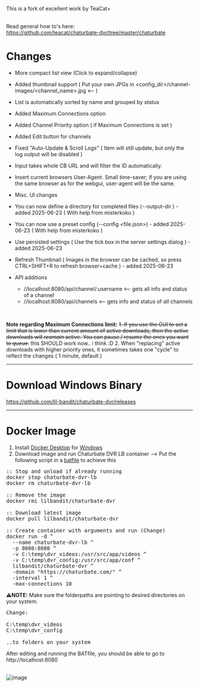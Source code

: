 This is a fork of excellent work by TeaCat+ 

<br>Read general how to's here:
<br>https://github.com/teacat/chaturbate-dvr/tree/master/chaturbate

Changes
=============================
- More compact list view (Click to expand/collapse)
- Added thumbnail support ( Put your own JPGs in <config_dir>/channel-images/<channel_name>.jpg <--  )
- List is automatically sorted by name and grouped by <i>status</i>
- Added Maximum Connections option
- Added Channel Priority option ( if Maximum Connections is set )
- Added Edit button for channels
- Fixed "Auto-Update & Scroll Logs" ( Item will still update, but only the log output will be disabled )
- Input takes whole CB URL and will filter the ID automatically.
- Insert current browsers User-Agent. Small time-saver; if you are using the same browser as for the webgui, user-agent will be the same.
- Misc. UI changes
- You can now define a directory for completed files (--output-dir <directory name>) - added 2025-06-23 ( With help from misterkoko ) 
- You can now use a preset config (--config <file.json>) - added 2025-06-23 ( With help from misterkoko ) 
- Use persisted settings ( Use the tick box in the server settings dialog ) - added 2025-06-23
- Refresh Thumbnail ( Images in the browser can be cached, so press CTRL+SHIFT+R to refresh browser+cache )  - added 2025-06-23


- API additions
  - //localhost:8080/api/channel/:username <-- gets all info and status of a channel
  - //localhost:8080/api/channels  <-- gets info and status of <i>all</i> channels

<br>

<b>Note regarding Maximum Connections limit:</b> 
~~1. If you use the GUI to set a limit that is lower than current amount of active downloads,
   then the active downloads will <i>reamain</i> active. You can pause / resume the ones you want to <i>queue</i>.~~  this SHOULD work now.. i think :D 
2. When "replacing" active downloads with higher priority ones, it sometimes takes one "cycle" to reflect the changes ( 1 minute, default ) 



---------------------------------------------

Download Windows Binary
=============================
https://github.com/lil-bandit/chaturbate-dvr/releases


---------------------------------------------

Docker Image 
=============================
1. Install <a href="https://www.docker.com/products/docker-desktop/">Docker Desktop</a> for <u>Windows</u>
2. Download image and run Chaturbate DVR LB container --> Put the following script in a <a href="https://github.com/lil-bandit/chaturbate-dvr/releases/tag/docker-helper">batfile</a> to achieve this<br> 



<pre>
:: Stop and unload if already running
docker stop chaturbate-dvr-lb
docker rm chaturbate-dvr-lb

:: Remove the image
docker rmi lilbandit/chaturbate-dvr

:: Download latest image
docker pull lilbandit/chaturbate-dvr  

:: Create container with arguments and run (Change)
docker run -d ^
  --name chaturbate-dvr-lb ^
  -p 8080:8080 ^
  -v C:\temp\dvr_videos:/usr/src/app/videos ^
  -v C:\temp\dvr_config:/usr/src/app/conf ^
  lilbandit/chaturbate-dvr ^
  -domain "https://chaturbate.com/" ^
  -interval 1 ^
  -max-connections 10
</pre>
⚠️<b>NOTE:</b> Make sure the folderpaths are pointing to desired directories on your system.

<pre>
Change:
  
C:\temp\dvr_videos
C:\temp\dvr_config

..to folders on your system
</pre>

After editing and running the BATfile, you should be able to go to http://localhost:8080 
<br>
<br>


![image](https://github.com/user-attachments/assets/84c185cf-3c70-4493-89bb-1ca7fdcce3fc)
